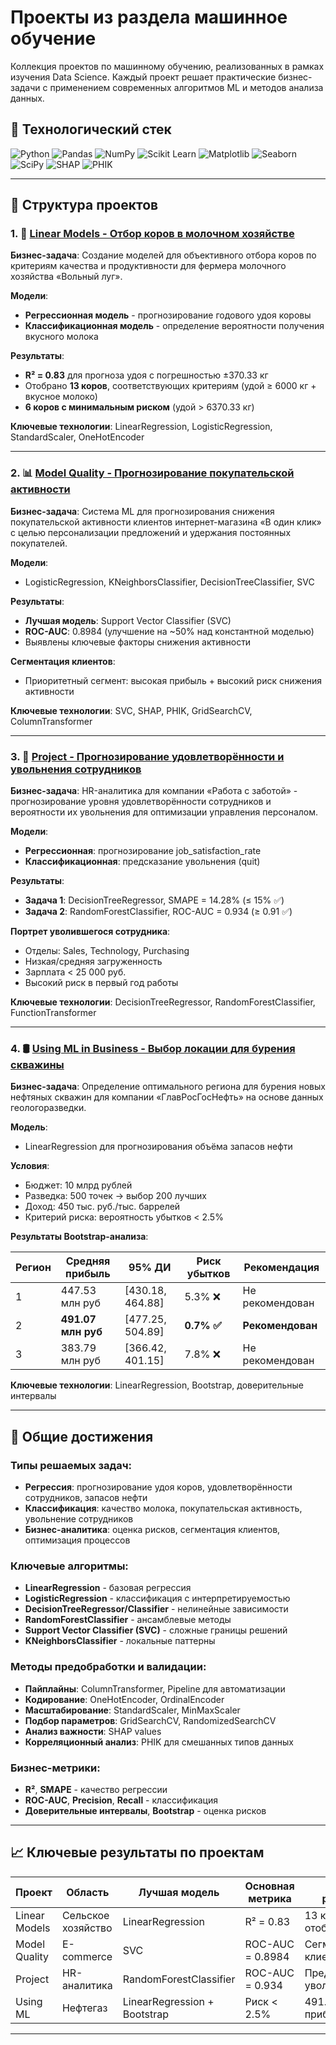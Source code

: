 # Проекты из раздела машинное обучение

Коллекция проектов по машинному обучению, реализованных в рамках изучения Data Science. Каждый проект решает практические бизнес-задачи с применением современных алгоритмов ML и методов анализа данных.

## 🚀 Технологический стек

![Python](https://img.shields.io/badge/python-3670A0?style=for-the-badge&logo=python&logoColor=ffdd54)
![Pandas](https://img.shields.io/badge/pandas-%23150458.svg?style=for-the-badge&logo=pandas&logoColor=white)
![NumPy](https://img.shields.io/badge/numpy-%23013243.svg?style=for-the-badge&logo=numpy&logoColor=white)
![Scikit Learn](https://img.shields.io/badge/scikit--learn-%23F7931E.svg?style=for-the-badge&logo=scikit-learn&logoColor=white)
![Matplotlib](https://img.shields.io/badge/Matplotlib-%23ffffff.svg?style=for-the-badge&logo=Matplotlib&logoColor=black)
![Seaborn](https://img.shields.io/badge/Seaborn-%23150458.svg?style=for-the-badge&logo=python&logoColor=white)
![SciPy](https://img.shields.io/badge/SciPy-%230C55A5.svg?style=for-the-badge&logo=scipy&logoColor=%white)
![SHAP](https://img.shields.io/badge/SHAP-%23013243.svg?style=for-the-badge&logo=python&logoColor=white)
![PHIK](https://img.shields.io/badge/PHIK-%23150458.svg?style=for-the-badge&logo=python&logoColor=white)

---

## 📁 Структура проектов

### 1. 🥛 [Linear Models - Отбор коров в молочном хозяйстве](./Linear%20models)

**Бизнес-задача**: Создание моделей для объективного отбора коров по критериям качества и продуктивности для фермера молочного хозяйства «Вольный луг».

**Модели**:
- **Регрессионная модель** - прогнозирование годового удоя коровы
- **Классификационная модель** - определение вероятности получения вкусного молока

**Результаты**:
- **R² = 0.83** для прогноза удоя с погрешностью ±370.33 кг
- Отобрано **13 коров**, соответствующих критериям (удой ≥ 6000 кг + вкусное молоко)
- **6 коров с минимальным риском** (удой > 6370.33 кг)

**Ключевые технологии**: LinearRegression, LogisticRegression, StandardScaler, OneHotEncoder

---

### 2. 📊 [Model Quality - Прогнозирование покупательской активности](./Model%20Quality)

**Бизнес-задача**: Система ML для прогнозирования снижения покупательской активности клиентов интернет-магазина «В один клик» с целью персонализации предложений и удержания постоянных покупателей.

**Модели**:
- LogisticRegression, KNeighborsClassifier, DecisionTreeClassifier, SVC

**Результаты**:
- **Лучшая модель**: Support Vector Classifier (SVC)
- **ROC-AUC**: 0.8984 (улучшение на ~50% над константной моделью)
- Выявлены ключевые факторы снижения активности

**Сегментация клиентов**:
- Приоритетный сегмент: высокая прибыль + высокий риск снижения активности

**Ключевые технологии**: SVC, SHAP, PHIK, GridSearchCV, ColumnTransformer

---

### 3. 👥 [Project - Прогнозирование удовлетворённости и увольнения сотрудников](./Project)

**Бизнес-задача**: HR-аналитика для компании «Работа с заботой» - прогнозирование уровня удовлетворённости сотрудников и вероятности их увольнения для оптимизации управления персоналом.

**Модели**:
- **Регрессионная**: прогнозирование job_satisfaction_rate
- **Классификационная**: предсказание увольнения (quit)

**Результаты**:
- **Задача 1**: DecisionTreeRegressor, SMAPE = 14.28% (≤ 15% ✅)
- **Задача 2**: RandomForestClassifier, ROC-AUC = 0.934 (≥ 0.91 ✅)

**Портрет уволившегося сотрудника**:
- Отделы: Sales, Technology, Purchasing
- Низкая/средняя загруженность
- Зарплата < 25 000 руб.
- Высокий риск в первый год работы

**Ключевые технологии**: DecisionTreeRegressor, RandomForestClassifier, FunctionTransformer

---

### 4. 🛢️ [Using ML in Business - Выбор локации для бурения скважины](./Using%20ML%20in%20business%20proposes)

**Бизнес-задача**: Определение оптимального региона для бурения новых нефтяных скважин для компании «ГлавРосГосНефть» на основе данных геологоразведки.

**Модель**:
- LinearRegression для прогнозирования объёма запасов нефти

**Условия**:
- Бюджет: 10 млрд рублей
- Разведка: 500 точек → выбор 200 лучших
- Доход: 450 тыс. руб./тыс. баррелей
- Критерий риска: вероятность убытков < 2.5%

**Результаты Bootstrap-анализа**:

| Регион | Средняя прибыль | 95% ДИ | Риск убытков | Рекомендация |
|--------|----------------|---------|--------------|--------------|
| 1 | 447.53 млн руб | [430.18, 464.88] | 5.3% ❌ | Не рекомендован |
| 2 | **491.07 млн руб** | [477.25, 504.89] | **0.7% ✅** | **Рекомендован** |
| 3 | 383.79 млн руб | [366.42, 401.15] | 7.8% ❌ | Не рекомендован |

**Ключевые технологии**: LinearRegression, Bootstrap, доверительные интервалы

---

## 🎯 Общие достижения

### Типы решаемых задач:
- **Регрессия**: прогнозирование удоя коров, удовлетворённости сотрудников, запасов нефти
- **Классификация**: качество молока, покупательская активность, увольнение сотрудников
- **Бизнес-аналитика**: оценка рисков, сегментация клиентов, оптимизация процессов

### Ключевые алгоритмы:
- **LinearRegression** - базовая регрессия
- **LogisticRegression** - классификация с интерпретируемостью
- **DecisionTreeRegressor/Classifier** - нелинейные зависимости
- **RandomForestClassifier** - ансамблевые методы
- **Support Vector Classifier (SVC)** - сложные границы решений
- **KNeighborsClassifier** - локальные паттерны

### Методы предобработки и валидации:
- **Пайплайны**: ColumnTransformer, Pipeline для автоматизации
- **Кодирование**: OneHotEncoder, OrdinalEncoder
- **Масштабирование**: StandardScaler, MinMaxScaler
- **Подбор параметров**: GridSearchCV, RandomizedSearchCV
- **Анализ важности**: SHAP values
- **Корреляционный анализ**: PHIK для смешанных типов данных

### Бизнес-метрики:
- **R²**, **SMAPE** - качество регрессии
- **ROC-AUC**, **Precision**, **Recall** - классификация
- **Доверительные интервалы**, **Bootstrap** - оценка рисков

---

## 📈 Ключевые результаты по проектам

| Проект | Область | Лучшая модель | Основная метрика | Бизнес-результат |
|--------|---------|---------------|------------------|------------------|
| Linear Models | Сельское хозяйство | LinearRegression | R² = 0.83 | 13 коров отобрано |
| Model Quality | E-commerce | SVC | ROC-AUC = 0.8984 | Сегментация клиентов |
| Project | HR-аналитика | RandomForestClassifier | ROC-AUC = 0.934 | Предотвращение увольнений |
| Using ML | Нефтегаз | LinearRegression + Bootstrap | Риск < 2.5% | 491.07 млн руб прибыль |

---

